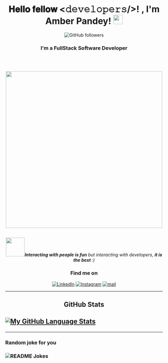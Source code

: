 <div align="center">
<h1>𝐇𝐞𝐥𝐥𝐨 𝐟𝐞𝐥𝐥𝐨𝐰 <𝚍𝚎𝚟𝚎𝚕𝚘𝚙𝚎𝚛𝚜/>! , I'm Amber Pandey! <img src="https://raw.githubusercontent.com/MartinHeinz/MartinHeinz/master/wave.gif" width="30px"></h1>
 
![GitHub followers](https://img.shields.io/github/followers/ambar0709?style=social) 

</div>
<h3 align="center">I'm a FullStack Software Developer</h3>
<br />
<br />
<p align="center">
<img src="https://media.giphy.com/media/VTtANKl0beDFQRLDTh/giphy.gif?cid=ecf05e47w538v690xwf4ga4kfargrl7rqp00afl9fvef37ip&rid=giphy.gif&ct=g" width="500px"></p>

<br />

  <div align="center">
    <img src="https://media.giphy.com/media/LnQjpWaON8nhr21vNW/giphy.gif" width="60" /><em><b>Interacting with people is fun</b> but interacting with developers, <b>it is the best </b> :)</em>
<h3>Find me on</h3>
<!-- <a href=""; target="_blank"><img alt="Portfolio" src="https://img.shields.io/badge/Portfolio-8A2BE2" /></a> -->
<a href="https://www.linkedin.com/in/ambar0709/"; target="_blank"><img alt="LinkedIn" src="https://img.shields.io/badge/LinkedIn-8A2BE2" /></a>
<a href="https://www.instagram.com/extoms07"; target="_blank"><img alt="Instagram" src="https://img.shields.io/badge/Instagram-8A2BE2" /></a>
<a href="mailto:extoms@outlook.com"; target="_blank"><img alt="mail" src="https://img.shields.io/badge/Email-8A2BE2" /></a>
</div>
 <hr>

<h2 align="center"><strong>GitHub Stats</strong><h2>  

<!--![Amber's github stats](https://github-readme-stats.vercel.app/api?username=ambar0709&show_icons=true&count_private=true&theme=chartreuse-dark&icon_color=00ffff) --->
  [![My GitHub Language Stats](https://github-readme-stats.vercel.app/api/top-langs/?username=ambar0709&langs_count=5&theme=omni)]()
<!-- ![GitHub Streak](http://github-readme-streak-stats.herokuapp.com?user=ambar0709&theme=chartreuse-dark&currStreakNum=00ffff&currStreakLabel=00ffff&fire=orange&sideLabels=00ffff) -->
 

  <hr>
<h3>Random joke for you<h3>
<img src="https://readme-jokes.vercel.app/api" alt="README Jokes" />

 
